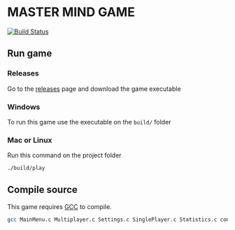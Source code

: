 # MASTER MIND GAME

[![Build Status](https://api.travis-ci.org/joemccann/dillinger.svg?branch=master)](https://github.com/tmdbts-ipp/introducao-a-programcao/tree/master/project)

## Run game

### Releases

Go to the [releases](https://github.com/tmdbts/master-mind/releases/) page and download the game executable

### Windows

To run this game use the executable on the `build/` folder

### Mac or Linux

Run this command on the project folder

```sh
./build/play
```

## Compile source

This game requires [GCC](https://gcc.gnu.org/) to compile.

```sh
gcc MainMenu.c Multiplayer.c Settings.c SinglePlayer.c Statistics.c constants.c helpers.c main.c -o ./build/play
```
